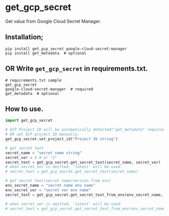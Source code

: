 # get_gcp_secret
Get value from Google Cloud Secret Manager.


## Installation;
~~~console
pip install get_gcp_secret google-cloud-secret-manager
pip install get_metadata  # optional
~~~

## OR Write `get_gcp_secret` in requirements.txt.

~~~
# requirements.txt sample
get_gcp_secret
google-cloud-secret-manager  # required
get_metadata  # optional
~~~


## How to use.
~~~python
import get_gcp_secret

# GCP Project ID will be automatically detected("get_metadata" required).
# OR set GCP project ID manually.
get_gcp_secret.set_project_id("Project ID string")

# get secret text
secret_name = "secret name string"
secret_ver = 2 # or "2"
secret_text = get_gcp_secret.get_secret_text(secret_name, secret_ver)
# when secret_ver is omitted, 'latest' will be used.
# secret_text = get_gcp_secret.get_secret_text(secret_name)

# get secret text(secret name/version from env)
env_secret_name = "secret name env name"
env_secret_ver = "secret ver env name"
secret_text = get_gcp_secret.get_secret_text_from_env(env_secret_name, env_secret_ver)

# when secret_ver is omitted, 'latest' will be used.
# secret_text = get_gcp_secret.get_secret_text_from_env(env_secret_name)
~~~
